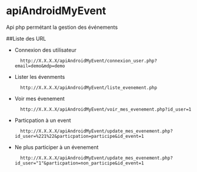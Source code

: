 # apiAndroidMyEvent
Api php permétant la gestion des événements 

##Liste des URL 
- Connexion des utilisateur


        http://X.X.X.X/apiAndroidMyEvent/connexion_user.php?email=demo&mdp=demo
    
- Lister les évenments


        http://X.X.X.X/apiAndroidMyEvent/liste_evenement.php
        
- Voir mes évenement 
    
    
        http://X.X.X.X/apiAndroidMyEvent/voir_mes_evenement.php?id_user=1
  
        
- Particpation à un event
    
    
        http://X.X.X.X/apiAndroidMyEvent/update_mes_evenement.php?id_user=%221%22&particpation=participe&id_event=1
        
- Ne plus participer à un évenement
        
        
        http://X.X.X.X/apiAndroidMyEvent/update_mes_evenement.php?id_user="1"&particpation=non_participe&id_event=1

